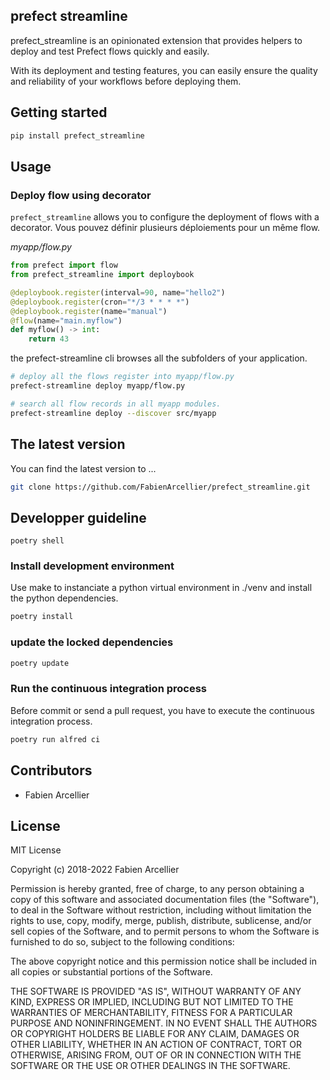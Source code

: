 ## prefect streamline

prefect_streamline is an opinionated extension that provides helpers to deploy and test Prefect flows quickly and easily.

With its deployment and testing features, you can easily ensure the quality and reliability of your workflows before deploying them.

## Getting started

```bash
pip install prefect_streamline
```

## Usage

### Deploy flow using decorator

``prefect_streamline`` allows you to configure the deployment of flows with a decorator.
Vous pouvez définir plusieurs déploiements pour un même flow.

*myapp/flow.py*
```python
from prefect import flow
from prefect_streamline import deploybook

@deploybook.register(interval=90, name="hello2")
@deploybook.register(cron="*/3 * * * *")
@deploybook.register(name="manual")
@flow(name="main.myflow")
def myflow() -> int:
    return 43
```

the prefect-streamline cli browses all the subfolders of your application.

```bash
# deploy all the flows register into myapp/flow.py
prefect-streamline deploy myapp/flow.py

# search all flow records in all myapp modules.
prefect-streamline deploy --discover src/myapp
```

## The latest version

You can find the latest version to ...

```bash
git clone https://github.com/FabienArcellier/prefect_streamline.git
```

## Developper guideline

```
poetry shell
```

### Install development environment

Use make to instanciate a python virtual environment in ./venv and install the
python dependencies.

```bash
poetry install
```

### update the locked dependencies

```bash
poetry update
```

### Run the continuous integration process

Before commit or send a pull request, you have to execute the continuous integration process.

```bash
poetry run alfred ci
```

## Contributors

* Fabien Arcellier

## License

MIT License

Copyright (c) 2018-2022 Fabien Arcellier

Permission is hereby granted, free of charge, to any person obtaining a copy
of this software and associated documentation files (the "Software"), to deal
in the Software without restriction, including without limitation the rights
to use, copy, modify, merge, publish, distribute, sublicense, and/or sell
copies of the Software, and to permit persons to whom the Software is
furnished to do so, subject to the following conditions:

The above copyright notice and this permission notice shall be included in all
copies or substantial portions of the Software.

THE SOFTWARE IS PROVIDED "AS IS", WITHOUT WARRANTY OF ANY KIND, EXPRESS OR
IMPLIED, INCLUDING BUT NOT LIMITED TO THE WARRANTIES OF MERCHANTABILITY,
FITNESS FOR A PARTICULAR PURPOSE AND NONINFRINGEMENT. IN NO EVENT SHALL THE
AUTHORS OR COPYRIGHT HOLDERS BE LIABLE FOR ANY CLAIM, DAMAGES OR OTHER
LIABILITY, WHETHER IN AN ACTION OF CONTRACT, TORT OR OTHERWISE, ARISING FROM,
OUT OF OR IN CONNECTION WITH THE SOFTWARE OR THE USE OR OTHER DEALINGS IN THE
SOFTWARE.
